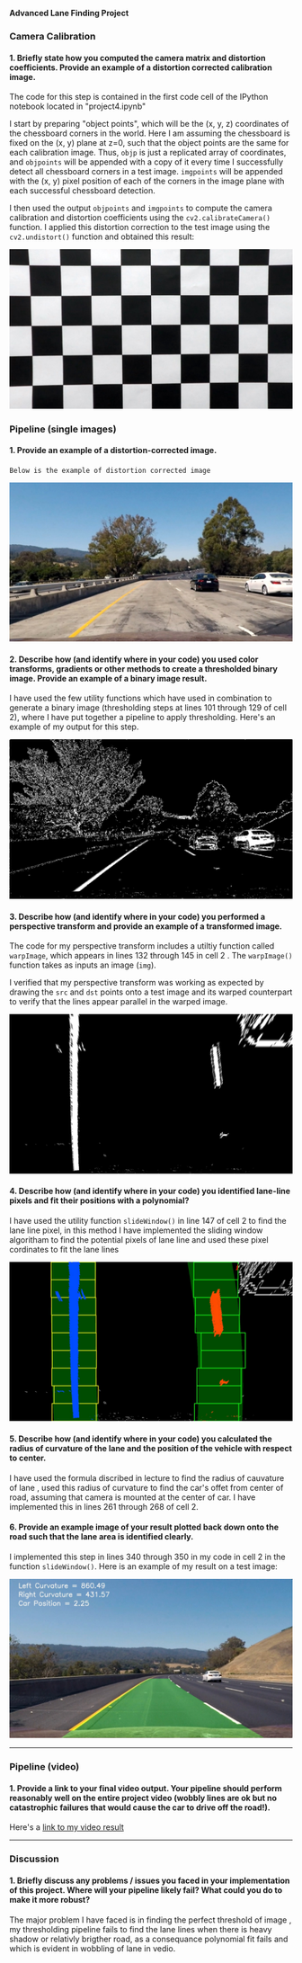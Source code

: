 

**Advanced Lane Finding Project**


[//]: # (Image References)

[image1]: ./output_images/undistorated.jpg "Undistorted"
[image2]: ./output_images/test1.jpg "Road Transformed"
[image3]: ./output_images/threshold.jpg "Binary Example"
[image4]: ./output_images/warped.jpg "Warp Example"
[image5]: ./output_images/color_fit_lines.jpg "Fit Visual"
[image6]: ./output_images/test_images/test3.jpg "Output"
[video1]: ./output/project_video.mp4 "Video"


### Camera Calibration

#### 1. Briefly state how you computed the camera matrix and distortion coefficients. Provide an example of a distortion corrected calibration image.

The code for this step is contained in the first code cell of the IPython notebook located in "project4.ipynb" 

I start by preparing "object points", which will be the (x, y, z) coordinates of the chessboard corners in the world. Here I am assuming the chessboard is fixed on the (x, y) plane at z=0, such that the object points are the same for each calibration image.  Thus, `objp` is just a replicated array of coordinates, and `objpoints` will be appended with a copy of it every time I successfully detect all chessboard corners in a test image.  `imgpoints` will be appended with the (x, y) pixel position of each of the corners in the image plane with each successful chessboard detection.  

I then used the output `objpoints` and `imgpoints` to compute the camera calibration and distortion coefficients using the `cv2.calibrateCamera()` function.  I applied this distortion correction to the test image using the `cv2.undistort()` function and obtained this result: 

![alt text][image1]

### Pipeline (single images)

#### 1. Provide an example of a distortion-corrected image.

    Below is the example of distortion corrected image
![alt text][image2]

#### 2. Describe how (and identify where in your code) you used color transforms, gradients or other methods to create a thresholded binary image.  Provide an example of a binary image result.

I have used the few utility functions which have used in combination to generate a binary image (thresholding steps at lines 101 through 129 of cell 2), where I have put together a pipeline to apply thresholding.  Here's an example of my output for this step.  

![alt text][image3]

#### 3. Describe how (and identify where in your code) you performed a perspective transform and provide an example of a transformed image.

The code for my perspective transform includes a utiltiy function called `warpImage`, which appears in lines 132 through 145 in cell 2 .  The `warpImage()` function takes as inputs an image (`img`). 

I verified that my perspective transform was working as expected by drawing the `src` and `dst` points onto a test image and its warped counterpart to verify that the lines appear parallel in the warped image.

![alt text][image4]

#### 4. Describe how (and identify where in your code) you identified lane-line pixels and fit their positions with a polynomial?

I have used the utility function `slideWindow()` in line 147 of cell 2 to find the lane line pixel, in this method I have implemented the sliding window algoritham to find the potential pixels of lane line and used these pixel cordinates to fit the lane lines

![alt text][image5]

#### 5. Describe how (and identify where in your code) you calculated the radius of curvature of the lane and the position of the vehicle with respect to center.

I have used the formula discribed in lecture to find the radius of cauvature of lane , used this radius of curvature to find the car's offet from center of road, assuming that camera is mounted at the center of car.  I have implemented this in lines 261 through 268 of cell 2.

#### 6. Provide an example image of your result plotted back down onto the road such that the lane area is identified clearly.

I implemented this step in lines 340 through 350 in my code in cell 2 in the function `slideWindow()`.  Here is an example of my result on a test image:

![alt text][image6]

---

### Pipeline (video)

#### 1. Provide a link to your final video output.  Your pipeline should perform reasonably well on the entire project video (wobbly lines are ok but no catastrophic failures that would cause the car to drive off the road!).

Here's a [link to my video result](./output/project_video.mp4)

---

### Discussion

#### 1. Briefly discuss any problems / issues you faced in your implementation of this project.  Where will your pipeline likely fail?  What could you do to make it more robust?

The major problem I have faced is in finding the perfect threshold of image , my thresholding pipeline fails to find the lane lines when there is heavy shadow or relativly brigther road, as a consequance polynomial fit fails and which is evident in wobbling of lane in vedio.
